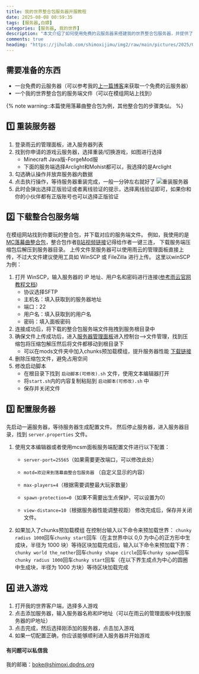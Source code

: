 ```yaml
---
title: 我的世界整合包服务器开服教程
date: 2025-08-08 00:59:35
tags: [服务器,白嫖]
categories: [服务器, 我的世界]
description: "本文介绍了如何使用免费的云服务器来搭建我的世界整合包服务器，并提供了详细的配置步骤和注意事项。"
comments: true
headimg: "https://jihulab.com/shimoxijimu/img2/raw/main/pictures/2025/08/22_13_44_25_MCV_SummerDrop_Hero_DotNet_Homepage_1920x1080.webp"
---
```


## 需要准备的东西
- 一台免费的云服务器（可以参考我的<a href="https://www.shimoxi.qzz.io/2025/08/07/19/" title="点击查看">上一篇博客</a>来获取一个免费的云服务器）
- 一个我的世界整合包的服务端文件（可以在模组网站上找到）

{% note warning::本篇使用落幕曲整合包为例，其他整合包的步骤类似。 %}

## 1️⃣ 重装服务器
1. 登录雨云的管理面板，进入服务器列表
2. 找到你申请的游戏云服务器，选择重装/切换游戏，如图进行选择
    - Minecraft Java版-ForgeMod服
    - 下面的服务端选择Arclight和Mohist都可以，我选择的是Arclight
3. 勾选确认操作并放弃服务器内数据
4. 点击执行操作，等待服务器重装完成，一般一分钟左右就好了
![重装服务器](https://jihulab.com/shimoxijimu/img2/raw/main/pictures/6895782e58cb8da5c81147f5_2025_08_22_16_57_05_4c032ef89752cfcf.webp)
5. 此时会弹出选择正版验证或者离线验证的提示，选择离线验证即可，如果你和你的小伙伴都有正版账号也可以选择正版验证

## 2️⃣ 下载整合包服务端
在模组网站找到你要玩的整合包，并下载对应的服务端文件。
例如，我使用的是 [MC落幕曲整合包](https://pan.quark.cn/s/4e69ec77f734)，整合包作者[B站视频链接](https://b23.tv/JAirp3c)记得给作者一键三连，
下载服务端压缩包后解压到服务器目录。
上传文件至服务器可以使用雨云的管理面板直接上传，不过大文件建议使用工具如 WinSCP 或 FileZilla 进行上传。
这里以winSCP为例：
1. 打开 WinSCP，输入服务器的 IP 地址、用户名和密码进行连接([参考雨云官网教程文档](https://www.rainyun.com/docs/rgs/practice/mcsmFileManage))
    - 协议选择SFTP
    - 主机名：填入获取到的服务器地址
    - 端口：22
    - 用户名：填入获取到的用户名
    - 密码：填入面板密码
2. 连接成功后，将下载的整合包服务端文件拖拽到服务根目录中
3. 确保文件上传成功后，进入[服务器管理面板](https://mcsm.rainyun.com/#/customer)进入控制台-->文件管理，找到压缩包将压缩包解压然后将文件都移动到根目录下
    - 可以在mods文件夹中加入chunks预加载模组，提升服务器性能    [下载链接](https://www.curseforge.com/minecraft/mc-mods/chunky-pregenerator-forge)
4. 删除压缩包文件，避免占用空间
5. 修改启动脚本
   - 在根目录下找到 `启动脚本(可修改).sh` 文件，使用文本编辑器打开
   - 将`start.sh`内的内容复制粘贴到 `启动脚本(可修改).sh` 中
   - 保存并关闭文件

## 3️⃣ 配置服务器
先启动一遍服务器，等待服务器生成配置文件。
然后停止服务器，进入服务器目录，找到 `server.properties` 文件。
1. 使用文本编辑器或者使用mcsm面板服务端配置文件进行以下配置：
    - `server-port=25565`（如果需要更改端口，可以修改此处）

    - `motd=欢迎来到落幕曲整合包服务器` （自定义显示的内容）
    - `max-players=4`（根据需要调整最大玩家数量）
    - `spawn-protection=0`（如果不需要出生点保护，可以设置为0）
    - `view-distance=10`（根据服务器性能调整视距）
修改完成后，保存并关闭文件。    
2. 如果加入了chunks预加载模组
    在控制台输入以下命令来预加载世界：
    `chunky radius 1000`回车`chunky start`回车（在主世界中以 0,0 为中心的正方形中生成块，半径为 1000 块）等待区块加载完成后，输入以下命令来预加载下界：
    `chunky world the_nether`回车`chunky shape circle`回车`chunky spawn`回车`chunky radius 1000`回车`chunky start`回车（在以下界生成点为中心的圆圈中生成块，半径为 1000 方块）等待区块加载完成
## 4️⃣ 进入游戏
1. 打开我的世界客户端，选择多人游戏
2. 点击添加服务器，输入服务器名称和IP地址（可以在雨云的管理面板中找到服务器的IP地址）
3. 点击完成，然后选择刚添加的服务器，点击加入游戏
4. 如果一切配置正确，你应该能够顺利进入服务器并开始游戏

#### 有问题可以私信我
我的邮箱：boke@shimoxi.dpdns.org

[def]: ttps://example.co